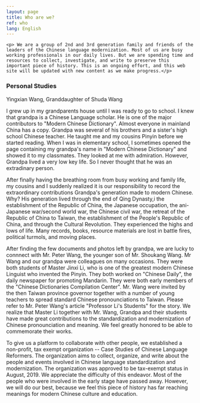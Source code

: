 ```yaml
---
layout: page
title: Who are we?
ref: who
lang: English
---
```

<div class="blurb">

    <p> We are a group of 2nd and 3rd generation family and friends of the leaders of the Chinese language modernization. Most of us are busy working professionals in our daily lives. But we are spending time and resources to collect, investigate, and write to preserve this important piece of history. This is an ongoing effort, and this web site will be updated with new content as we make progress.</p>
</div><!-- /.blurb -->
<h3>Personal Studies</h3>
<div class="blurb">
Yingxian Wang, Granddaughter of Shuda Wang
<p>I grew up in my grandparents house until I was ready to go to school. I knew that grandpa is a Chinese Language scholar. He is one of the major contributors to "Modern Chinese Dictionary". Almost everyone in mainland China has a copy. Grandpa was several of his brothers and a sister's high school Chinese teacher. He taught me and my cousins Pinyin before we started reading. When I was in elementary school, I sometimes opened the page containing my grandpa's name  in "Modern Chinese Dictionary" and showed it to my classmates. They looked at me with admiration. However, Grandpa lived a very low key life. So I never thought that he was an extradinary person.</p>

<p>After finally having the breathing room from busy working and family  life, my cousins and I  suddenly realized it is our responsibility to record the extraordinary contributions Grandpa's generation made to modern Chinese. Why? His generation lived through the end of Qing Dynasty,i the establishment of the Republic of China, the Japanese occupation, the ani-Japanese war/second world war, the Chinese civil war, the retreat of the Republic of China to Taiwan, the establishment of the People's Republic of China, and through the Cultural Revolution. They experienced the highs and lows of life. Many records, books, resource materials are lost in battle fires, political turmols, and moving places. </p>

<p>After finding the few documents and photos left by grandpa, we are lucky to connnect with Mr. Peter Wang, the younger son of Mr. Shoukang Wang. Mr Wang and our grandpa were colleagues on many occasions. They were both students of Master Jinxi Li, who is one of the greatest modern Chinese Linguist who invented the Pinyin. They both worked on "Chinese Daily", the daily newspaper for promoting Mandarin. They were both early members of the "Chinese Dictionaries Compilation Center". Mr. Wang were invited by the then Taiwan province governor together with a number of young teachers to spread standard Chinese pronounciations to Taiwan. Please refer to Mr. Peter Wang's article "Professor Li's Students" for the story. We realize that Master Li together with Mr. Wang, Grandpa and their students have made great contributions to the standardization and modernization of Chinese pronounciation and meaning. We feel greatly honored to be able to 
commemorate their works.</p>

<p>To give us a platform to collaborate with other people, we established a non-profit, tax  exempt organization -- Case Studies of Chinese Language Reformers. The organization aims to collect, organize, and write about the people and events involved in Chinese language standardization and modernization. The organization was approved to be tax-exempt status in August, 2019. We appreciate the difficulty of this endeavor. Most of the people who were involved in the early stage have passed away. However, we will do our best, because we feel this piece of history has far reaching meanings  for modern Chinese culture and education.</p>
</div><!-- /.blurb -->
